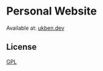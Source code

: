 # Personal Website

Available at: [ukben.dev](https://ukben.dev)

## License
[GPL](https://choosealicense.com/licenses/gpl-3.0/)
